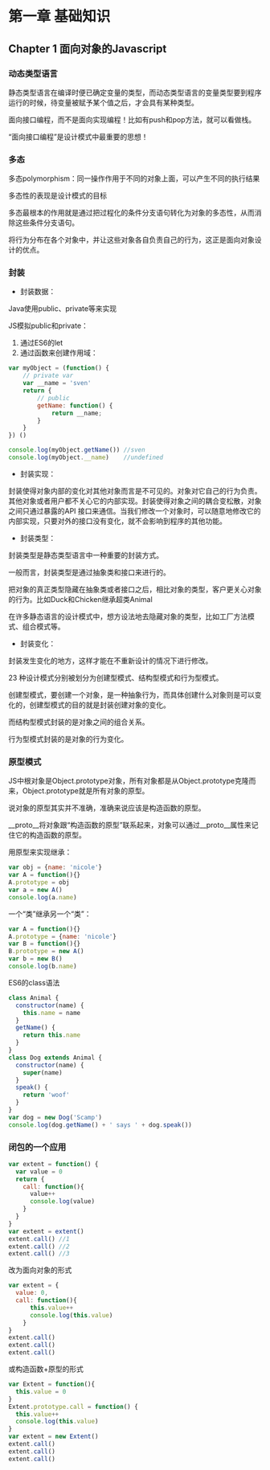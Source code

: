 # 第一章 基础知识
## Chapter 1 面向对象的Javascript
### 动态类型语言
静态类型语言在编译时便已确定变量的类型，而动态类型语言的变量类型要到程序运行的时候，待变量被赋予某个值之后，才会具有某种类型。

面向接口编程，而不是面向实现编程！比如有push和pop方法，就可以看做栈。

“面向接口编程”是设计模式中最重要的思想！

### 多态
多态polymorphism：同一操作作用于不同的对象上面，可以产生不同的执行结果

多态性的表现是设计模式的目标

多态最根本的作用就是通过把过程化的条件分支语句转化为对象的多态性，从而消除这些条件分支语句。

将行为分布在各个对象中，并让这些对象各自负责自己的行为，这正是面向对象设计的优点。

### 封装
- 封装数据：

Java使用public、private等来实现

JS模拟public和private：

1. 通过ES6的let
2. 通过函数来创建作用域：
```js
var myObject = (function() {
	// private var
	var __name = 'sven'
	return {
		// public
		getName: function() {
			return __name;
		}
	}
}) ()

console.log(myObject.getName())	//sven
console.log(myObject.__name)	//undefined
```

- 封装实现：

封装使得对象内部的变化对其他对象而言是不可见的。对象对它自己的行为负责。其他对象或者用户都不关心它的内部实现。封装使得对象之间的耦合变松散，对象之间只通过暴露的API 接口来通信。当我们修改一个对象时，可以随意地修改它的内部实现，只要对外的接口没有变化，就不会影响到程序的其他功能。

- 封装类型：

封装类型是静态类型语言中一种重要的封装方式。

一般而言，封装类型是通过抽象类和接口来进行的。

把对象的真正类型隐藏在抽象类或者接口之后，相比对象的类型，客户更关心对象的行为。比如Duck和Chicken继承超类Animal

在许多静态语言的设计模式中，想方设法地去隐藏对象的类型，比如工厂方法模式、组合模式等。

- 封装变化：

封装发生变化的地方，这样才能在不重新设计的情况下进行修改。

23 种设计模式分别被划分为创建型模式、结构型模式和行为型模式。

创建型模式，要创建一个对象，是一种抽象行为，而具体创建什么对象则是可以变化的，创建型模式的目的就是封装创建对象的变化。

而结构型模式封装的是对象之间的组合关系。

行为型模式封装的是对象的行为变化。

### 原型模式

JS中根对象是Object.prototype对象，所有对象都是从Object.prototype克隆而来，Object.prototype就是所有对象的原型。

说对象的原型其实并不准确，准确来说应该是构造函数的原型。

__proto__将对象跟“构造函数的原型”联系起来，对象可以通过__proto__属性来记住它的构造函数的原型。

用原型来实现继承：
```js
var obj = {name: 'nicole'}
var A = function(){}
A.prototype = obj
var a = new A()
console.log(a.name)
```
一个“类”继承另一个“类”：
```js
var A = function(){}
A.prototype = {name: 'nicole'}
var B = function(){}
B.prototype = new A()
var b = new B()
console.log(b.name)
```

ES6的class语法
```js
class Animal {
  constructor(name) {
    this.name = name
  }
  getName() {
    return this.name
  }
}
class Dog extends Animal {
  constructor(name) {
    super(name)
  }
  speak() {
    return 'woof'
  }
}
var dog = new Dog('Scamp')
console.log(dog.getName() + ' says ' + dog.speak())
```

### 闭包的一个应用
```js
var extent = function() {
  var value = 0
  return {
    call: function(){
      value++
      console.log(value)
    }
  }
}
var extent = extent()
extent.call() //1
extent.call() //2
extent.call() //3
```
改为面向对象的形式
```js
var extent = {
  value: 0,
  call: function(){
      this.value++
      console.log(this.value)
    }
}
extent.call()
extent.call()
extent.call()
```
或构造函数+原型的形式
```js
var Extent = function(){
  this.value = 0
}
Extent.prototype.call = function() {
  this.value++
  console.log(this.value)
}
var extent = new Extent()
extent.call()
extent.call()
extent.call()
```

